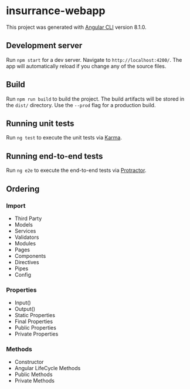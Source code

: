 # insurrance-webapp

This project was generated with [Angular CLI](https://github.com/angular/angular-cli) version 8.1.0.

## Development server

Run `npm start` for a dev server. Navigate to `http://localhost:4200/`. The app will automatically reload if you change any of the source files.

## Build

Run `npm run build` to build the project. The build artifacts will be stored in the `dist/` directory. Use the `--prod` flag for a production build.

## Running unit tests

Run `ng test` to execute the unit tests via [Karma](https://karma-runner.github.io).

## Running end-to-end tests

Run `ng e2e` to execute the end-to-end tests via [Protractor](http://www.protractortest.org/).

## Ordering

### Import
- Third Party
- Models
- Services
- Validators
- Modules
- Pages
- Components
- Directives
- Pipes
- Config

### Properties
- Input()
- Output()
- Static Properties
- Final Properties
- Public Properties
- Private Properties

### Methods
- Constructor
- Angular LifeCycle Methods
- Public Methods
- Private Methods
